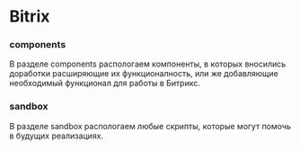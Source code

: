 # Bitrix
### components ###
В разделе components распологаем компоненты, в которых вносились доработки расширяющие их функционалность, или же добавляющие необходимый функционал для работы в Битрикс.
### sandbox ###
В разделе sandbox распологаем любые скрипты, которые могут помочь в будущих реализациях.